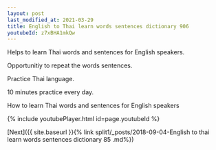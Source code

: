 ```yaml
---
layout: post
last_modified_at: 2021-03-29
title: English to Thai learn words sentences dictionary 906 
youtubeId: z7xBHA1mkQw
---
```

 
 
Helps to learn Thai words and sentences for English speakers.

Opportunitiy to repeat the words sentences. 

Practice Thai language. 
 
10 minutes practice every day. 
 
How to learn Thai words and sentences for English speakers 
 
{% include youtubePlayer.html id=page.youtubeId %}
 
 
[Next]({{ site.baseurl }}{% link  split1/_posts/2018-09-04-English to thai learn words sentences dictionary 85 .md%})
 
